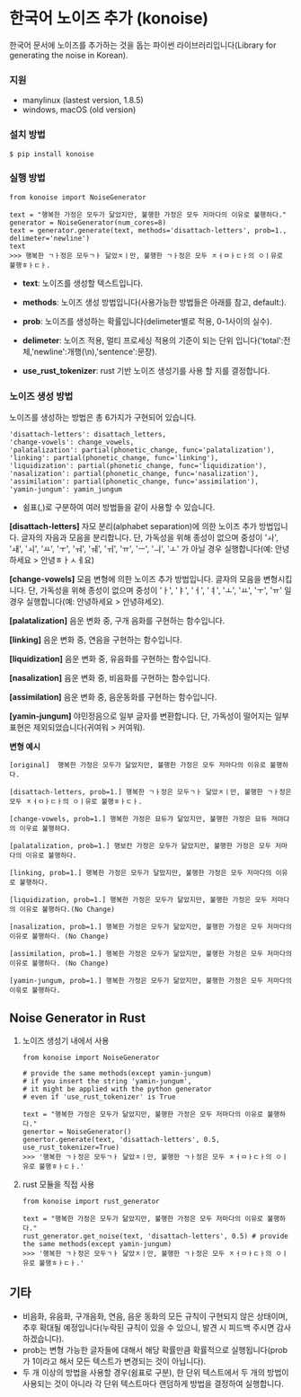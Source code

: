 # 한국어 노이즈 추가 (konoise)
한국어 문서에 노이즈를 추가하는 것을 돕는 파이썬 라이브러리입니다(Library for generating the noise in Korean).


### 지원
- manylinux (lastest version, 1.8.5)
- windows, macOS (old version)


### 설치 방법
```
$ pip install konoise
```

### 실행 방법
```
from konoise import NoiseGenerator

text = "행복한 가정은 모두가 닮았지만, 불행한 가정은 모두 저마다의 이유로 불행하다."
generator = NoiseGenerator(num_cores=8)
text = generator.generate(text, methods='disattach-letters', prob=1., delimeter='newline')
text
>>> 행복한 ㄱㅏ정은 모두ㄱㅏ 닮았ㅈㅣ만, 불행한 ㄱㅏ정은 모두 ㅈㅓㅁㅏㄷㅏ의 ㅇㅣ유로 불행ㅎㅏㄷㅏ.
```
- **text**: 노이즈를 생성할 텍스트입니다.

- **methods**: 노이즈 생성 방법입니다(사용가능한 방법들은 아래를 참고, default:).

- **prob**: 노이즈를 생성하는 확률입니다(delimeter별로 적용, 0-1사이의 실수).

- **delimeter**: 노이즈 적용, 멀티 프로세싱 적용의 기준이 되는 단위 입니다('total':전체,'newline':개행(\n),'sentence':문장).

- **use_rust_tokenizer**: rust 기반 노이즈 생성기를 사용 할 지를 결정합니다.

### 노이즈 생성 방법
노이즈를 생성하는 방법은 총 6가지가 구현되어 있습니다.
```
'disattach-letters': disattach_letters,
'change-vowels': change_vowels,
'palatalization': partial(phonetic_change, func='palatalization'),
'linking': partial(phonetic_change, func='linking'),
'liquidization': partial(phonetic_change, func='liquidization'),
'nasalization': partial(phonetic_change, func='nasalization'),
'assimilation': partial(phonetic_change, func='assimilation'),
'yamin-jungum': yamin_jungum
```
- 쉼표(,)로 구분하여 여러 방법들을 같이 사용할 수 있습니다.


**[disattach-letters]** 자모 분리(alphabet separation)에 의한 노이즈 추가 방법입니다. 글자의 자음과 모음을 분리합니다. 단, 가독성을 위해 종성이 없으며 중성이  'ㅘ', 'ㅙ', 'ㅚ', 'ㅛ', 'ㅜ', 'ㅝ', 'ㅞ', 'ㅟ', 'ㅠ', 'ㅡ', 'ㅢ', 'ㅗ' 가 아닐 경우 실행합니다(예: 안녕하세요 > 안녕ㅎㅏㅅㅔ요)

**[change-vowels]** 모음 변형에 의한 노이즈 추가 방법입니다. 글자의 모음을 변형시킵니다. 단, 가독성을 위해 종성이 없으며 중성이 'ㅏ', 'ㅑ', 'ㅓ', 'ㅕ', 'ㅗ', 'ㅛ', 'ㅜ', 'ㅠ' 일 경우 실행합니다(예: 안녕하세요 > 안녕햐세오).

**[palatalization]** 음운 변화 중, 구개 음화를 구현하는 함수입니다.

**[linking]** 음운 변화 중, 연음을 구현하는 함수입니다.

**[liquidization]** 음운 변화 중, 유음화를 구현하는 함수입니다.

**[nasalization]** 음운 변화 중, 비음화를 구현하는 함수입니다.

**[assimilation]** 음운 변화 중, 음운동화를 구현하는 함수입니다.

**[yamin-jungum]** 야민정음으로 일부 글자를 변환합니다. 단, 가독성이 떨어지는 일부 표현은 제외되었습니다(귀여워 > 커여워).


**변형 예시**
```
[original]  행복한 가정은 모두가 닮았지만, 불행한 가정은 모두 저마다의 이유로 불행하다.

[disattach-letters, prob=1.] 행복한 ㄱㅏ정은 모두ㄱㅏ 닮았ㅈㅣ만, 불행한 ㄱㅏ정은 모두 ㅈㅓㅁㅏㄷㅏ의 ㅇㅣ유로 불행ㅎㅏㄷㅏ.

[change-vowels, prob=1.] 행복한 갸정은 묘듀갸 닮았지만, 불행한 갸정은 묘듀 져먀댜의 이우료 불행햐댜.

[palatalization, prob=1.] 행보칸 가정은 모두가 닮았지만, 불행한 가정은 모두 저마다의 이유로 불행하다.

[linking, prob=1.] 행복한 가정은 모두가 달맜지만, 불행한 가정은 모두 저마다의 이유로 불행하다.

[liquidization, prob=1.] 행복한 가정은 모두가 닮았지만, 불행한 가정은 모두 저마다의 이유로 불행하다.(No Change)

[nasalization, prob=1.] 행복한 가정은 모두가 닮았지만, 불행한 가정은 모두 저마다의 이유로 불행하다. (No Change)

[assimilation, prob=1.] 행복한 가정은 모두가 닮았지만, 불행한 가정은 모두 저마다의 이유로 불행하다. (No Change)

[yamin-jungum, prob=1.] 행복한 가정은 모두가 닮았지만, 불행한 가정은 모두 저마다의 이윾로 불행하다.
```


## Noise Generator in Rust
1. 노이즈 생성기 내에서 사용
    ```
    from konoise import NoiseGenerator
    
    # provide the same methods(except yamin-jungum)
    # if you insert the string 'yamin-jungum', 
    # it might be applied with the python generator 
    # even if 'use_rust_tokenizer' is True
    
    text = "행복한 가정은 모두가 닮았지만, 불행한 가정은 모두 저마다의 이유로 불행하다."
    genertor = NoiseGenerator()
    genertor.generate(text, 'disattach-letters', 0.5, use_rust_tokenizer=True) 
    >>> '행복한 ㄱㅏ정은 모두ㄱㅏ 닮았ㅈㅣ만, 불행한 ㄱㅏ정은 모두 ㅈㅓㅁㅏㄷㅏ의 ㅇㅣ유로 불행ㅎㅏㄷㅏ.'
    ```
2. rust 모듈을 직접 사용
    ```
    from konoise import rust_generator
    
    text = "행복한 가정은 모두가 닮았지만, 불행한 가정은 모두 저마다의 이유로 불행하다."
    rust_generator.get_noise(text, 'disattach-letters', 0.5) # provide the same methods(except yamin-jungum)
    >>> '행복한 ㄱㅏ정은 모두ㄱㅏ 닮았ㅈㅣ만, 불행한 ㄱㅏ정은 모두 ㅈㅓㅁㅏㄷㅏ의 ㅇㅣ유로 불행ㅎㅏㄷㅏ.'
    ```


## 기타
- 비음화, 유음화, 구개음화, 연음, 음운 동화의 모든 규칙이 구현되지 않은 상태이며, 추후 확대될 예정입니다(누락된 규칙이 있을 수 있으니, 발견 시 피드백 주시면 감사하겠습니다).
- prob는 변형 가능한 글자들에 대해서 해당 확률만큼 확률적으로 실행됩니다(prob가 1이라고 해서 모든 텍스트가 변경되는 것이 아닙니다).
- 두 개 이상의 방법을 사용할 경우(쉼표로 구분), 한 단위 텍스트에서 두 개의 방법이 사용되는 것이 아니라 각 단위 텍스트마다 랜덤하게 방법을 결정하여 실행합니다. 
